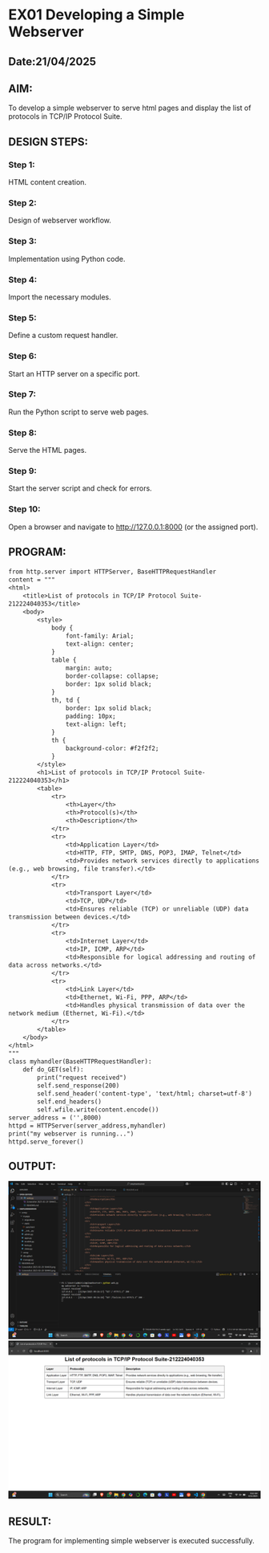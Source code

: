 # EX01 Developing a Simple Webserver
## Date:21/04/2025

## AIM:
To develop a simple webserver to serve html pages and display the list of protocols in TCP/IP Protocol Suite.

## DESIGN STEPS:
### Step 1: 
HTML content creation.

### Step 2:
Design of webserver workflow.

### Step 3:
Implementation using Python code.

### Step 4:
Import the necessary modules.

### Step 5:
Define a custom request handler.

### Step 6:
Start an HTTP server on a specific port.

### Step 7:
Run the Python script to serve web pages.

### Step 8:
Serve the HTML pages.

### Step 9:
Start the server script and check for errors.

### Step 10:
Open a browser and navigate to http://127.0.0.1:8000 (or the assigned port).

## PROGRAM:
```
from http.server import HTTPServer, BaseHTTPRequestHandler
content = """
<html>
    <title>List of protocols in TCP/IP Protocol Suite-212224040353</title>
    <body>
        <style>
            body {
                font-family: Arial;
                text-align: center;
            }
            table {
                margin: auto; 
                border-collapse: collapse;
                border: 1px solid black;
            }
            th, td {
                border: 1px solid black;
                padding: 10px;
                text-align: left;
            }
            th {
                background-color: #f2f2f2;
            }
        </style>
        <h1>List of protocols in TCP/IP Protocol Suite-212224040353</h1>
        <table>
            <tr>
                <th>Layer</th>
                <th>Protocol(s)</th>
                <th>Description</th>
            </tr>
            <tr>
                <td>Application Layer</td>
                <td>HTTP, FTP, SMTP, DNS, POP3, IMAP, Telnet</td>
                <td>Provides network services directly to applications (e.g., web browsing, file transfer).</td>
            </tr>
            <tr>
                <td>Transport Layer</td>
                <td>TCP, UDP</td>
                <td>Ensures reliable (TCP) or unreliable (UDP) data transmission between devices.</td>
            </tr>
            <tr>
                <td>Internet Layer</td>
                <td>IP, ICMP, ARP</td>
                <td>Responsible for logical addressing and routing of data across networks.</td>
            </tr>
            <tr>
                <td>Link Layer</td>
                <td>Ethernet, Wi-Fi, PPP, ARP</td>
                <td>Handles physical transmission of data over the network medium (Ethernet, Wi-Fi).</td>
            </tr>
        </table>
    </body>
</html>
"""
class myhandler(BaseHTTPRequestHandler):
    def do_GET(self):
        print("request received")
        self.send_response(200)
        self.send_header('content-type', 'text/html; charset=utf-8')
        self.end_headers()
        self.wfile.write(content.encode())
server_address = ('',8000)
httpd = HTTPServer(server_address,myhandler)
print("my webserver is running...")
httpd.serve_forever()
```

## OUTPUT:
![alt text](image.png)
![alt text](<Screenshot 2025-04-21 091628.png>)
## RESULT:
The program for implementing simple webserver is executed successfully.
